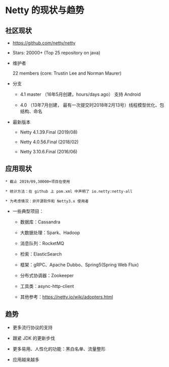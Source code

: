 # Netty 的现状与趋势

## 社区现状

* https://github.com/netty/netty

* Stars: 20000+ (Top 25 repository on java)

* 维护者

    22 members (core: Trustin Lee and Norman Maurer)

* 分支

    * 4.1 master （16年5月创建，hours/days ago） 支持 Android
    
    * 4.0 （13年7月创建， 最有一次提交时2018年2月13号）线程模型优化、包结构、命名

* 最新版本

    * Netty 4.1.39.Final (2019/08)
    
    * Netty 4.0.56.Final (2018/02)
    
    * Netty 3.10.6.Final (2016/06)
    
## 应用现状

    * 截止 2019/09,30000+项目在使用
    
    * 统计方法：在 github 上 pom.xml 中声明了 io.netty:netty-all
    
    * 为考虑情况：非开源软件和 Netty3.x 使用者
    
* 一些典型项目：

    * 数据库：Cassandra
    
    * 大数据处理：Spark、Hadoop
    
    * 消息队列：RocketMQ
    
    * 检索：ElasticSearch
    
    * 框架：gRPC、Apache Dubbo、Spring5(Spring Web Flux)
    
    * 分布式协调器：Zookeeper
    
    * 工具类：async-http-client
    
    * 其他参考：https://netty.io/wiki/adopters.html 
    
## 趋势

* 更多流行协议的支持

* 跟紧 JDK 的更新步伐

* 更多易用、人性化的功能：黑白名单、流量整形

* 应用越来越多
